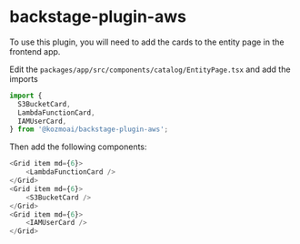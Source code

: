 # backstage-plugin-aws

To use this plugin, you will need to add the cards to the entity page in the frontend app.

Edit the `packages/app/src/components/catalog/EntityPage.tsx` and add the imports

```typescript jsx
import {
  S3BucketCard,
  LambdaFunctionCard,
  IAMUserCard,
} from '@kozmoai/backstage-plugin-aws';
```

Then add the following components:

```typescript jsx
<Grid item md={6}>
    <LambdaFunctionCard />
</Grid>
<Grid item md={6}>
    <S3BucketCard />
</Grid>
<Grid item md={6}>
    <IAMUserCard />
</Grid>
```
